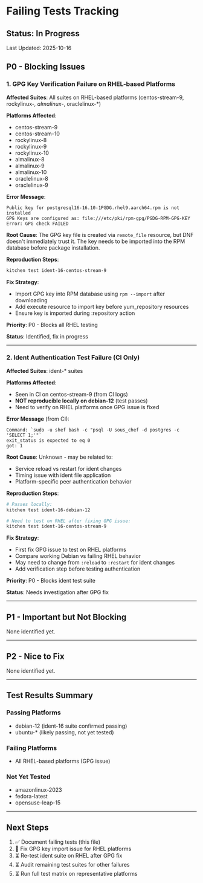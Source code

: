 # Failing Tests Tracking

## Status: In Progress

Last Updated: 2025-10-16

## P0 - Blocking Issues

### 1. GPG Key Verification Failure on RHEL-based Platforms

**Affected Suites**: All suites on RHEL-based platforms (centos-stream-9, rockylinux-*, almalinux-*, oraclelinux-*)

**Platforms Affected**:

- centos-stream-9
- centos-stream-10
- rockylinux-8
- rockylinux-9
- rockylinux-10
- almalinux-8
- almalinux-9
- almalinux-10
- oraclelinux-8
- oraclelinux-9

**Error Message**:
```
Public key for postgresql16-16.10-1PGDG.rhel9.aarch64.rpm is not installed
GPG Keys are configured as: file:///etc/pki/rpm-gpg/PGDG-RPM-GPG-KEY
Error: GPG check FAILED
```

**Root Cause**: 
The GPG key file is created via `remote_file` resource, but DNF doesn't immediately trust it. The key needs to be imported into the RPM database before package installation.

**Reproduction Steps**:
```bash
kitchen test ident-16-centos-stream-9
```

**Fix Strategy**:
- Import GPG key into RPM database using `rpm --import` after downloading
- Add execute resource to import key before yum_repository resources
- Ensure key is imported during :repository action

**Priority**: P0 - Blocks all RHEL testing

**Status**: Identified, fix in progress

---

### 2. Ident Authentication Test Failure (CI Only)

**Affected Suites**: ident-* suites

**Platforms Affected**: 
- Seen in CI on centos-stream-9 (from CI logs)
- **NOT reproducible locally on debian-12** (test passes)
- Need to verify on RHEL platforms once GPG issue is fixed

**Error Message** (from CI):
```
Command: `sudo -u shef bash -c "psql -U sous_chef -d postgres -c 'SELECT 1;'"`
exit_status is expected to eq 0
got: 1
```

**Root Cause**: Unknown - may be related to:
- Service reload vs restart for ident changes
- Timing issue with ident file application
- Platform-specific peer authentication behavior

**Reproduction Steps**:
```bash
# Passes locally:
kitchen test ident-16-debian-12

# Need to test on RHEL after fixing GPG issue:
kitchen test ident-16-centos-stream-9
```

**Fix Strategy**:
- First fix GPG issue to test on RHEL platforms
- Compare working Debian vs failing RHEL behavior
- May need to change from `:reload` to `:restart` for ident changes
- Add verification step before testing authentication

**Priority**: P0 - Blocks ident test suite

**Status**: Needs investigation after GPG fix

---

## P1 - Important but Not Blocking

None identified yet.

---

## P2 - Nice to Fix

None identified yet.

---

## Test Results Summary

### Passing Platforms
- debian-12 (ident-16 suite confirmed passing)
- ubuntu-* (likely passing, not yet tested)

### Failing Platforms  
- All RHEL-based platforms (GPG issue)

### Not Yet Tested
- amazonlinux-2023
- fedora-latest
- opensuse-leap-15

---

## Next Steps

1. ✅ Document failing tests (this file)
2. 🔄 Fix GPG key import issue for RHEL platforms
3. ⏳ Re-test ident suite on RHEL after GPG fix
4. ⏳ Audit remaining test suites for other failures
5. ⏳ Run full test matrix on representative platforms
